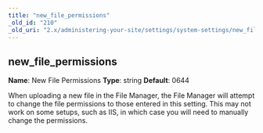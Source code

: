 ```yaml
---
title: "new_file_permissions"
_old_id: "210"
_old_uri: "2.x/administering-your-site/settings/system-settings/new_file_permissions"
---
```


## new\_file\_permissions

**Name**: New File Permissions
**Type**: string
**Default**: 0644

When uploading a new file in the File Manager, the File Manager will attempt to change the file permissions to those entered in this setting. This may not work on some setups, such as IIS, in which case you will need to manually change the permissions.
